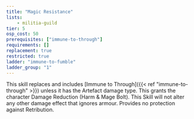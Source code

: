 ```yaml
---
title: "Magic Resistance"
lists:
    - militia-guild
tier: 5
osp_cost: 50
prerequisites: ["immune-to-through"]
requirements: []
replacement: true
restricted: true
ladder: "immune-to-fumble"
ladder_group: "1"
---
```

This skill replaces and includes [Immune to Through]({{< ref "immune-to-through" >}}) unless it has the Artefact damage type. This grants the character Damage Reduction (Harm & Mage Bolt). This Skill will not alter any other damage effect that ignores armour. Provides no protection against Retribution.